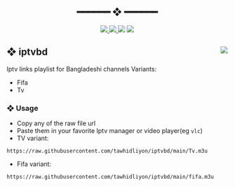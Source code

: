 <h2 align="center"> ━━━━━━  ❖  ━━━━━━ </h2>
<!-- BADGES -->
<div align="center">
   <p></p>
   <a href="#">
      <img src="https://img.shields.io/github/stars/tawhidliyon/iptvbd?color=%23ac4142&labelColor=%23151515&style=for-the-badge">
   </a>
   <a href="https://github.com/tawhidliyon/iptvbd/network/members/">
      <img src="https://img.shields.io/github/forks/tawhidliyon/iptvbd?color=%236a9fb5&labelColor=%23151515&style=for-the-badge">
   </a>
   <img src="https://img.shields.io/github/repo-size/tawhidliyon/iptvbd?color=%23d0d0d0&labelColor=%23151515&style=for-the-badge">
	<img src="https://badges.strrl.dev/visits/tawhidliyon/iptvbd?style=for-the-badge&color=aa759f&logoColor=white&labelColor=151515"/>
  <br>
</div>

<p/>

<h2></h2>

## ❖ iptvbd <img align="right" src="https://img.shields.io/tokei/lines/github/tawhidliyon/iptvbd?style=for-the-badge&color=90a959&logoColor=white&labelColor=151515"/>

Iptv links playlist for Bangladeshi channels
Variants: 
- Fifa
- Tv

### ❖ Usage
- Copy any of the raw file url
- Paste them in your favorite Iptv manager or video player(eg `vlc`)
- TV variant:

```https://raw.githubusercontent.com/tawhidliyon/iptvbd/main/Tv.m3u```

- Fifa variant:

```https://raw.githubusercontent.com/tawhidliyon/iptvbd/main/fifa.m3u```


